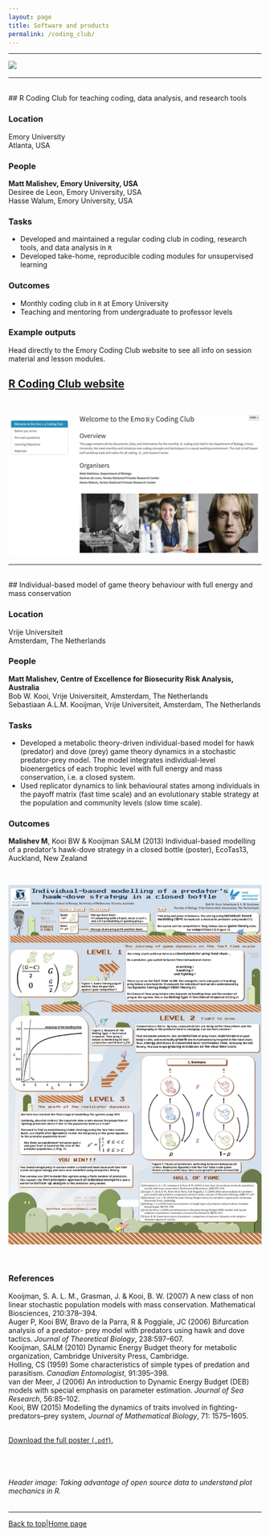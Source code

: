 ```yaml
---
layout: page
title: Software and products  
permalink: /coding_club/
---
```

<a id="top"></a>

******    

![](coding_club_header.png)  
  
******    
  
<br>
## R Coding Club for teaching coding, data analysis, and research tools    

### Location  

Emory University  
Atlanta, USA  

### People  

**Matt Malishev, Emory University, USA**    
Desiree de Leon, Emory University, USA    
Hasse Walum, Emory University, USA    

### Tasks   

* Developed and maintained a regular coding club in coding, research tools, and data analysis in `R`  
* Developed take-home, reproducible coding modules for unsupervised learning        

### Outcomes    

* Monthly coding club in `R` at Emory University
* Teaching and mentoring from undergraduate to professor levels        

### Example outputs  

Head directly to the Emory Coding Club website to see all info on session material and lesson modules.  

## [R Coding Club website](https://darwinanddavis.github.io/EmoRyCodingClub/index.html)    
<br>  

![](coding_club/cc1.jpg)

******      
  
<br>
## Individual-based model of game theory behaviour with full energy and mass conservation       

### Location  

Vrije Universiteit    
Amsterdam, The Netherlands       

### People

**Matt Malishev, Centre of Excellence for Biosecurity Risk Analysis, Australia**    
Bob W. Kooi, Vrije Universiteit, Amsterdam, The Netherlands  
Sebastiaan A.L.M. Kooijman, Vrije Universiteit, Amsterdam, The Netherlands    

### Tasks   

* Developed a metabolic theory-driven individual-based model for hawk (predator) and dove (prey) game theory dynamics in a stochastic predator-prey model. The model integrates individual-level bioenergetics of each trophic level with full energy and mass conservation, i.e. a closed system.       
* Used replicator dynamics to link behavioural states among individuals in the payoff matrix (fast time scale) and an evolutionary stable strategy at the population and community levels (slow time scale).        

### Outcomes  

**Malishev M**, Kooi BW & Kooijman SALM (2013) Individual-based modelling of a predator’s hawk-dove strategy in a closed bottle (poster), EcoTas13, Auckland, New Zealand        

<br>   

![](coding_club/hawkdove.jpg)      

<br>   

### References  
  
Kooijman, S. A. L. M., Grasman, J. & Kooi, B. W. (2007) A new class of non linear stochastic population models with mass conservation. Mathematical Biosciences, 210:378–394.    
Auger P, Kooi BW, Bravo de la Parra, R & Poggiale, JC (2006) Bifurcation analysis of a predator- prey model with predators using hawk and dove tactics. _Journal of Theoretical Biology_, 238:597–607.      
Kooijman, SALM (2010) Dynamic Energy Budget theory for metabolic organization, Cambridge University Press, Cambridge.    
Holling, CS (1959) Some characteristics of simple types of predation and parasitism. _Canadian Entomologist_, 91:395–398.        
van der Meer, J (2006) An introduction to Dynamic Energy Budget (DEB) models with special emphasis on parameter estimation. _Journal of Sea Research_, 56:85–102.     
Kooi, BW (2015) Modelling the dynamics of traits involved in fighting-predators–prey system, _Journal of Mathematical Biology_, 71: 1575–1605.    
<br> 

[Download the full poster (`.pdf`).](https://github.com/darwinanddavis/HawkDove/blob/master/MalishevKooiKooijman_EcoTas13_poster.pdf)      


<br>  
<br>  

###### Header image: Taking advantage of open source data to understand plot mechanics in R.      
******  

[Back to top](#top)|[Home page](./index.md)
